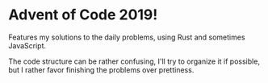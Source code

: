 # Advent of Code 2019!

Features my solutions to the daily problems, using Rust and sometimes JavaScript.

The code structure can be rather confusing, I'll try to organize it if possible, but I rather favor finishing the problems over prettiness.
